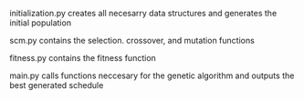 initialization.py creates all necesarry data structures and generates the initial population  

scm.py contains the selection. crossover, and mutation functions  

fitness.py contains the fitness function  

main.py calls functions neccesary for the genetic algorithm and outputs the best generated schedule  
